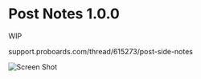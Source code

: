 Post Notes 1.0.0
================

WIP

support.proboards.com/thread/615273/post-side-notes

![Screen Shot](http://i.imgur.com/QPCDgt3.gif)
